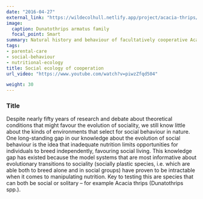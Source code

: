 ```yaml
---
date: "2016-04-27"
external_link: "https://wildecolhull.netlify.app/project/acacia-thrips/index.md"
image:
  caption: Dunatothrips armatus family
  focal_point: Smart
summary: Natural history and behaviour of facultatively cooperative Acacia thrips in the outback
tags:
- parental-care
- social-behaviour
- nutritional-ecology
title: Social ecology of cooperation
url_video: "https://www.youtube.com/watch?v=piwzZfqd504"

weight: 30
---
```


### Title

Despite nearly fifty years of research and debate about theoretical conditions that might favour the evolution of sociality, we still know little about the kinds of environments that select for social behaviour in nature. One long-standing gap in our knowledge about the evolution of social behaviour is the idea that inadequate nutrition limits opportunities for individuals to breed independently, favouring social living. This knowledge gap has existed because the model systems that are most informative about evolutionary transitions to sociality (socially plastic species, i.e. which are able both to breed alone and in social groups) have proven to be intractable when it comes to manipulating nutrition. Key to testing this are species that can both be social or solitary – for example Acacia thrips (Dunatothrips spp.).


